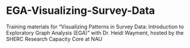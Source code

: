 # EGA-Visualizing-Survey-Data
Training materials for “Visualizing Patterns in Survey Data: Introduction to Exploratory Graph Analysis (EGA)” with Dr. Heidi Wayment, hosted by the SHERC Research Capacity Core at NAU
